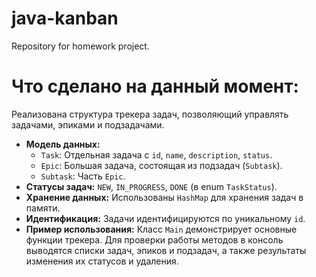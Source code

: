 # java-kanban
Repository for homework project.

# Что сделано на данный момент:
Реализована структура трекера задач, позволяющий управлять задачами, эпиками и подзадачами.

*   **Модель данных:**
    *   `Task`: Отдельная задача с `id`, `name`, `description`, `status`.
    *   `Epic`: Большая задача, состоящая из подзадач (`Subtask`).
    *   `Subtask`: Часть `Epic`.
*   **Статусы задач:** `NEW`, `IN_PROGRESS`, `DONE` (в enum `TaskStatus`).
*   **Хранение данных:** Использованы `HashMap` для хранения задач в памяти.
*   **Идентификация:** Задачи идентифицируются по уникальному `id`.
*   **Пример использования:** Класс `Main` демонстрирует основные функции трекера. Для проверки работы методов в консоль выводятся списки задач, эпиков и подзадач, а также результаты изменения их статусов и удаления.
